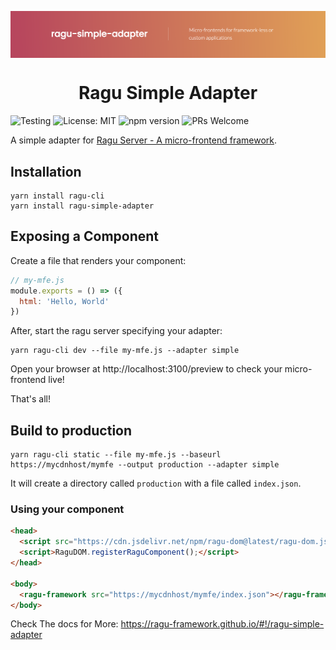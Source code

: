 <p align="center" style="color: #343a40">
  <p align="center" >
    <img src="repository-assets/banner.png" alt="Ragu" align="center" style="max-width: 100%">
  </p>
  <h1 align="center">Ragu Simple Adapter</h1>
</p>

![Testing](https://github.com/ragu-framework/ragu-simple-adapter/workflows/Testing/badge.svg)
![License: MIT](https://img.shields.io/badge/License-MIT-blue.svg)
![npm version](https://badge.fury.io/js/ragu-simple-adapter.svg)
![PRs Welcome](https://img.shields.io/badge/PRs-welcome-brightgreen.svg)

A simple adapter for [Ragu Server - A micro-frontend framework](https://ragu-framework.github.io).

## Installation

```shell script
yarn install ragu-cli
yarn install ragu-simple-adapter
```

## Exposing a Component

Create a file that renders your component:

```javascript
// my-mfe.js
module.exports = () => ({
  html: 'Hello, World'
})
```

After, start the ragu server specifying your adapter:

```shell script
yarn ragu-cli dev --file my-mfe.js --adapter simple
```

Open your browser at http://localhost:3100/preview to check your micro-frontend live!

That's all!


## Build to production

```shell script
yarn ragu-cli static --file my-mfe.js --baseurl https://mycdnhost/mymfe --output production --adapter simple
```

It will create a directory called `production` with a file called `index.json`.

### Using your component

```html
<head>
  <script src="https://cdn.jsdelivr.net/npm/ragu-dom@latest/ragu-dom.js" crossorigin="anonymous"></script>
  <script>RaguDOM.registerRaguComponent();</script>
</head>

<body>
  <ragu-framework src="https://mycdnhost/mymfe/index.json"></ragu-framework>
</body>
```

Check The docs for More: https://ragu-framework.github.io/#!/ragu-simple-adapter
